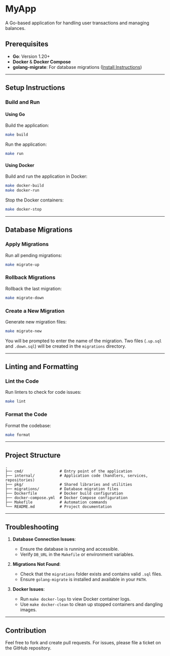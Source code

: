 # MyApp

A Go-based application for handling user transactions and managing balances.

## Prerequisites

- **Go**: Version 1.20+
- **Docker** & **Docker Compose**
- **golang-migrate**: For database migrations ([Install Instructions](https://github.com/golang-migrate/migrate))

---

## Setup Instructions

[//]: # (### Clone the Repository)

[//]: # ()
[//]: # (```bash)

[//]: # (git clone https://github.com/syrym94/test_baltic.git)

[//]: # (cd myapp)

[//]: # (```)

### Build and Run

#### Using Go

Build the application:
```bash
make build
```

Run the application:
```bash
make run
```

#### Using Docker

Build and run the application in Docker:
```bash
make docker-build
make docker-run
```

Stop the Docker containers:
```bash
make docker-stop
```

---

## Database Migrations

### Apply Migrations

Run all pending migrations:
```bash
make migrate-up
```

### Rollback Migrations

Rollback the last migration:
```bash
make migrate-down
```

### Create a New Migration

Generate new migration files:
```bash
make migrate-new
```
You will be prompted to enter the name of the migration. Two files (`.up.sql` and `.down.sql`) will be created in the `migrations` directory.

---

## Linting and Formatting

### Lint the Code

Run linters to check for code issues:
```bash
make lint
```

### Format the Code

Format the codebase:
```bash
make format
```

---

## Project Structure

```plaintext
.
├── cmd/                # Entry point of the application
├── internal/           # Application code (handlers, services, repositories)
├── pkg/                # Shared libraries and utilities
├── migrations/         # Database migration files
├── Dockerfile          # Docker build configuration
├── docker-compose.yml  # Docker Compose configuration
├── Makefile            # Automation commands
└── README.md           # Project documentation
```

---

## Troubleshooting

1. **Database Connection Issues**:
    - Ensure the database is running and accessible.
    - Verify `DB_URL` in the `Makefile` or environment variables.

2. **Migrations Not Found**:
    - Check that the `migrations` folder exists and contains valid `.sql` files.
    - Ensure `golang-migrate` is installed and available in your `PATH`.

3. **Docker Issues**:
    - Run `make docker-logs` to view Docker container logs.
    - Use `make docker-clean` to clean up stopped containers and dangling images.

---

## Contribution

Feel free to fork and create pull requests. For issues, please file a ticket on the GitHub repository.
